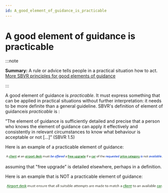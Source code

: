 ```yaml
---
id: A_good_element_of_guidance_is_practicable
---
```


# A good element of guidance is practicable


:::note

**Summary:**  A rule or advice tells people in a practical situation how to act.
[More SBVR principles for good elements of guidance](/Business_rules/Good_elements_of_guidance/Good_elements_of_guidance.md)

:::

A good element of guidance is *practicable*. It must express something that can be applied in practical situations without further interpretation: it needs to be more definite than a general guideline. SBVR's definition of element of guidance*is practicable* is :

”The element of guidance is sufficiently detailed and precise that a person who knows the element of guidance can apply it effectively and consistently in relevant circumstances to know what behaviour is acceptable or not [...]” (SBVR 1.5)

Here is an example of a practicable element of guidance:

![](./assets/126d8f34-9c8a-486d-bb21-442393f6a070.png)

assuming that "free upgrade” is detailed elsewhere, perhaps in a definition.

Here is an example that is NOT a practicable element of guidance:

![](./assets/01900bf2-f987-4ba5-a4ea-f4b19b202485.png)

 